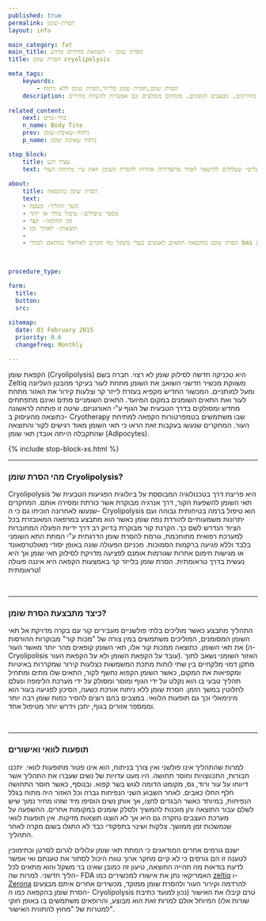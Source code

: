 ```yaml
---
published: true
permalink: הסרת-שומן
layout: info

main_category: fat
main_title: הסרת שומן - השוואת מחירים ומידע
title: הסרת שומן cryolipolysis

meta_tags:
    keywords:
        - הסרת שומן,הסרת שומן בלייזר,הסרת שומן ללא ניתוח
    description: הסרת שומן בלייזר קר ללא ניתוח ע״י הקפאה, כל מה שרציתם לדעת על ההליך, מחירונים, מבצעים וקופונים, מומחים מומלצים וגם אפשרות להשוות מחירים
    
related_content:
    next: בודי-טייט
    n_name: Body Tite
    prev: ניתוח-שאיבת-שומן
    p_name: ניתוח שאיבת שומן

stop_block: 
    title: עצרו רגע
    text: סובלים ממצבורי שומן טורדניים ומחפשים פתרון משמעותי? למרות שישנן מספר שיטות להסרת שומן כולל הקפאה, מומלץ שתשקלו הסרת שומנים בשיטת הבודי טייט, המדובר במכשיר חדשני הנותן פתרון מושלם הן למצבורי השומן והן ל״גלים״ שעלולים להישאר לאחר פרוצדורות אחרות להסרת השומן וזאת ע״י מתיחת העור.    
    
about:
    title: הסרת שומן בהקפאה
    text: 
    - משך ההליך- כשעה
    - מספר טיפולים- טיפול בודד או יותר
    - זמן החלמה- קצר
    - תוצאות- לאורך זמן
    - 
    - הסרת שומן בהקפאה תתאים לאנשים בעלי משקל גוף הקרוב לאידאלי בהתאם למדדי bmi שמעוניינים להיפטר משומן עיקש, במיוחד באזור הבטן והמותניים

   

procedure_type: 

form:
  title: 
  button: 
  src:
  
sitemap: 
  date: 01 February 2015
  priority: 0.6
  changefreq: Monthly

---
```

הקפאת שומן (Cryolipolysis) היא טכניקה חדשה לסילוק שומן לא רצוי. חברה בשם  Zeltiq משווקת מכשיר חדשני השואב את השומן מתחת לעור בעיקר מהבטן העליונה ומעל למותניים. המכשור החדיש מקפיא בעזרת לייזר קר וצלעות קירור את האזור מתחת לעור ואת התאים השומנים במקום המיועד. התאים השומניים מתים ואינם מתפתחים מחדש ומסולקים בדרך הטבעית של הגוף ע"י האורגניזם. שיטה זו פותחה לראשונה כתוצאה מהעיסוק ב- Cryotherapy שבו משתמשים בטמפרטורות הקפאה למתיחת העור. המחקרים שנעשו בעקבות זאת הראו כי תאי השומן מאוד רגישים לקור והתוצאה שהתקבלה הייתה אובדן תאי שומן (Adipocytes).

 {% include stop-block-xs.html %}  

- - - - - -
 
###  מהי הסרת שומן Cryolipolysis?

Cryolipolysis היא פריצת דרך בטכנולוגיה המבוססת על ביולוגית הפגיעות הטבעית של תאי השומן להשפעת הקור, דרך אנרגיה מבוקרת אשר כורתת ומסירה אותם. המחקרים שנעשו לאחרונה הוכיחו גם כי ה- Cryolipolysis הוא טיפול ברמה בטיחותית גבוהה ועם יתרונות משמעותיים להורדת נפח שומן כאשר הוא מתבצע במרפאה המאובזרת בכל הציוד הנדרש לשם כך. הקרנת קור מבוקרת בדיוק רב דרך ידיות הפעלה המחוברות למערכת רפואית מתוחכמת, גורמת להסרת שומן הדרגתית ע"י המתת התא השומני בלבד וללא פגיעה ברקמות הסמוכות. מכניזם הפעולה שונה באופן יסודי מאולטרסאונד או מגישות חימום אחרות שגורמות אומנם לפציעה מדויקת לסילוק תאי שומן אך היא נעשית בדרך טראומתית. הסרת שומן בלייזר קר באמצעות הקפאה היא איננה פעולה טראומתית!
  
 

- - - - - -

###  כיצד מתבצעת הסרת שומן?

התהליך מתבצע כאשר מוליכים בלתי פולשניים מעבירים קור עם בקרה מדויקת אל תאי השומן המסומנים, המוליכים משתמשים במין צורה של "מכות קור" מבוקרות ההורסות את תאי השומן. כתוצאה ממכות קור אלו, תאי השומן קופאים מהר יותר מאשר העור (ה- Cryolipolisis עובד על הקפאת השומן ולא על הקפאת העור). האזור השומני נשאב לתוך מתקן דמוי מלקחיים בין שתי לוחות מתכת המשמשות כצלעות קירור שמקררות באיטיות ומקפיאות את המקום, כאשר השומן הקפוא נחשף לקור, התאים שלו מתים ומתחיל תהליך טבעי בו הוא נקלט על ידי הגוף ומוסר ומסולק על ידי מערכת הלימפה ונעלם לחלוטין במשך הזמן. הסרת שומן ללא ניתוח אורכת כשעה, הסיכון לפגיעה בעור הוא מינימאלי וכך גם תופעות הלוואי. במצבים בהם רוצים להסיר כמות שומן רבה יותר וממספר אזורים בגוף, יתכן וידרש יותר מטיפול אחד.
  
 

- - - - - -

###  תופעות לוואי ואישורים 

למרות שהתהליך אינו פולשני ואין צורך בניתוח, הוא אינו פטור מתופעות לוואי. יתכנו חבורות, התכווצויות וחוסר תחושה. היו מעט עדויות של נשים שעברו את התהליך אשר דיווחו על עור ורוד, גס, מקומט הדומה לגוש בשר קפוא. ובנוסף, כאשר חוסר התחושה חלף החלו כאבים. לאחר השבוע השני הנפיחות גברה וכל האזור היה מתוח בגלל הנפיחות, במיוחד כאשר הבגדים לחצו, אך אותן נשים הוסיפו מיד שזהו מחיר נמוך שיש לשלם עבור התוצאה והן מוכנות להמשיך ולסלק שומנים במקומות אחרים. ההשפעה על מערכת העצבים נחקרה גם היא אך לא הוצגו תוצאות מזיקות. אין תופעות לוואי שנמשכות זמן ממושך. צלקות ושינוי בתפקודי כבד לא התגלו בשום מקרה לאחר התהליך. 

ישנם גורמים אחרים המודאגים כי המתת תאי שומן עלולים לגרום לסרטן וכתימוכין לטענה זו הם גורסים כי לא קיים מחקר ארוך טווח היכול לסתור את טענתם ואי אפשר לדעת בודאות מה תהייה התוצאה, טיעון זה כמובן שאינו בר משקל והוא מתאים לכל הליך חדשני. למרות שה- FDA האמריקאי נתן את אישורו למכשירים כמו [zeltiq](/zeltiq) ו- [Zerona](zerona) להרדמה וקירור העור ולהסרת שומן ממוקד, מכשירים אחרים איתם מבצעים הסרת שומן בהקפאה כמו ה- Cryolipolysis טרם קיבלו את האישור (נכון למועד כתיבת שורות אלו) המיוחל אולם למרות זאת הוא מבוצע, והרופאים משתמשים בו באופן חוקי למטרות של "מחוץ להתווית האישור".